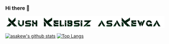 ### Hi there 👋
<div align="center" width="50">

<img src="3Io4KmzAY.gif" alt="Welcome!">

</div>

[![asakew's github stats](https://github-readme-stats.vercel.app/api?username=asakew&show_icons=true)](https://github.com/asakew/)
[![Top Langs](https://github-readme-stats.vercel.app/api/top-langs/?username=asakew&layout=compact)](https://github.com/asakew/)
